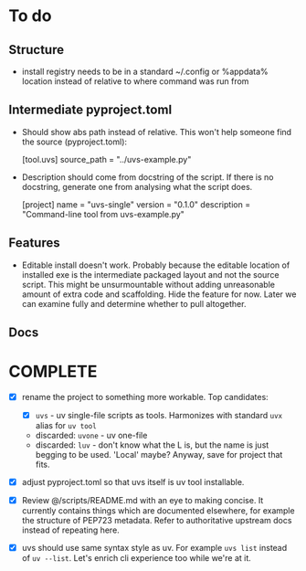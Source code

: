 # To do

## Structure

- install registry needs to be in a standard ~/.config or %appdata% location instead of relative to where command was run from


## Intermediate pyproject.toml

- Should show abs path instead of relative. This won't help someone find the source (pyproject.toml):

    [tool.uvs]
    source_path = "../uvs-example.py"

- Description should come from docstring of the script. If there is no docstring, generate one from analysing what the script does.
 
    [project]
    name = "uvs-single"
    version = "0.1.0"
    description = "Command-line tool from uvs-example.py"

## Features

- Editable install doesn't work. Probably because the editable location of installed exe is the intermediate packaged layout and not the source script. This might be unsurmountable without adding unreasonable amount of extra code and scaffolding. Hide the feature for now. Later we can examine fully and determine whether to pull altogether.

## Docs


# COMPLETE

- [x] rename the project to something more workable. Top candidates:
  
  - [x] `uvs` - uv single-file scripts as tools. Harmonizes with standard `uvx` alias for `uv tool`
  - discarded:  `uvone` - uv one-file
  - discarded: `luv` - don't know what the L is, but the name is just begging to be used. 'Local' maybe? Anyway, save for project that fits.

- [x] adjust pyproject.toml so that uvs itself is uv tool installable.

- [x] Review @/scripts/README.md with an eye to making concise. It currently contains things which are documented elsewhere, for example the structure of PEP723 metadata. Refer to authoritative upstream docs instead of repeating here.

- [x] uvs should use same syntax style as uv. For example `uvs list` instead of `uv --list`. Let's enrich cli experience too while we're at it.
